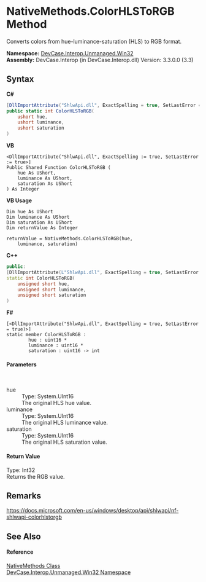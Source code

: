 # NativeMethods.ColorHLSToRGB Method 
 

Converts colors from hue-luminance-saturation (HLS) to RGB format.

**Namespace:**&nbsp;<a href="N_DevCase_Interop_Unmanaged_Win32">DevCase.Interop.Unmanaged.Win32</a><br />**Assembly:**&nbsp;DevCase.Interop (in DevCase.Interop.dll) Version: 3.3.0.0 (3.3)

## Syntax

**C#**<br />
``` C#
[DllImportAttribute("ShlwApi.dll", ExactSpelling = true, SetLastError = true)]
public static int ColorHLSToRGB(
	ushort hue,
	ushort luminance,
	ushort saturation
)
```

**VB**<br />
``` VB
<DllImportAttribute("ShlwApi.dll", ExactSpelling := true, SetLastError := true>]
Public Shared Function ColorHLSToRGB ( 
	hue As UShort,
	luminance As UShort,
	saturation As UShort
) As Integer
```

**VB Usage**<br />
``` VB Usage
Dim hue As UShort
Dim luminance As UShort
Dim saturation As UShort
Dim returnValue As Integer

returnValue = NativeMethods.ColorHLSToRGB(hue, 
	luminance, saturation)
```

**C++**<br />
``` C++
public:
[DllImportAttribute(L"ShlwApi.dll", ExactSpelling = true, SetLastError = true)]
static int ColorHLSToRGB(
	unsigned short hue, 
	unsigned short luminance, 
	unsigned short saturation
)
```

**F#**<br />
``` F#
[<DllImportAttribute("ShlwApi.dll", ExactSpelling = true, SetLastError = true)>]
static member ColorHLSToRGB : 
        hue : uint16 * 
        luminance : uint16 * 
        saturation : uint16 -> int 

```


#### Parameters
&nbsp;<dl><dt>hue</dt><dd>Type: System.UInt16<br />The original HLS hue value.</dd><dt>luminance</dt><dd>Type: System.UInt16<br />The original HLS luminance value.</dd><dt>saturation</dt><dd>Type: System.UInt16<br />The original HLS saturation value.</dd></dl>

#### Return Value
Type: Int32<br />Returns the RGB value.

## Remarks
<a href="https://docs.microsoft.com/en-us/windows/desktop/api/shlwapi/nf-shlwapi-colorhlstorgb" target="_blank">https://docs.microsoft.com/en-us/windows/desktop/api/shlwapi/nf-shlwapi-colorhlstorgb</a>

## See Also


#### Reference
<a href="T_DevCase_Interop_Unmanaged_Win32_NativeMethods">NativeMethods Class</a><br /><a href="N_DevCase_Interop_Unmanaged_Win32">DevCase.Interop.Unmanaged.Win32 Namespace</a><br />